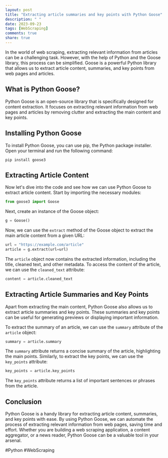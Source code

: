 ```yaml
---
layout: post
title: "Extracting article summaries and key points with Python Goose"
description: " "
date: 2023-09-23
tags: [WebScraping]
comments: true
share: true
---
```


In the world of web scraping, extracting relevant information from articles can be a challenging task. However, with the help of Python and the Goose library, this process can be simplified. Goose is a powerful Python library that allows us to extract article content, summaries, and key points from web pages and articles.

## What is Python Goose?

Python Goose is an open-source library that is specifically designed for content extraction. It focuses on extracting relevant information from web pages and articles by removing clutter and extracting the main content and key points.

## Installing Python Goose

To install Python Goose, you can use pip, the Python package installer. Open your terminal and run the following command:

```
pip install goose3
```

## Extracting Article Content

Now let's dive into the code and see how we can use Python Goose to extract article content. Start by importing the necessary modules:

```python
from goose3 import Goose
```

Next, create an instance of the Goose object:

```python
g = Goose()
```

Now, we can use the `extract` method of the Goose object to extract the main article content from a given URL:

```python
url = "https://example.com/article"
article = g.extract(url=url)
```

The `article` object now contains the extracted information, including the title, cleaned text, and other metadata. To access the content of the article, we can use the `cleaned_text` attribute:

```python
content = article.cleaned_text
```

## Extracting Article Summaries and Key Points

Apart from extracting the main content, Python Goose also allows us to extract article summaries and key points. These summaries and key points can be useful for generating previews or displaying important information.

To extract the summary of an article, we can use the `summary` attribute of the `article` object:

```python
summary = article.summary
```

The `summary` attribute returns a concise summary of the article, highlighting the main points. Similarly, to extract the key points, we can use the `key_points` attribute:

```python
key_points = article.key_points
```

The `key_points` attribute returns a list of important sentences or phrases from the article.

## Conclusion

Python Goose is a handy library for extracting article content, summaries, and key points with ease. By using Python Goose, we can automate the process of extracting relevant information from web pages, saving time and effort. Whether you are building a web scraping application, a content aggregator, or a news reader, Python Goose can be a valuable tool in your arsenal.

#Python #WebScraping